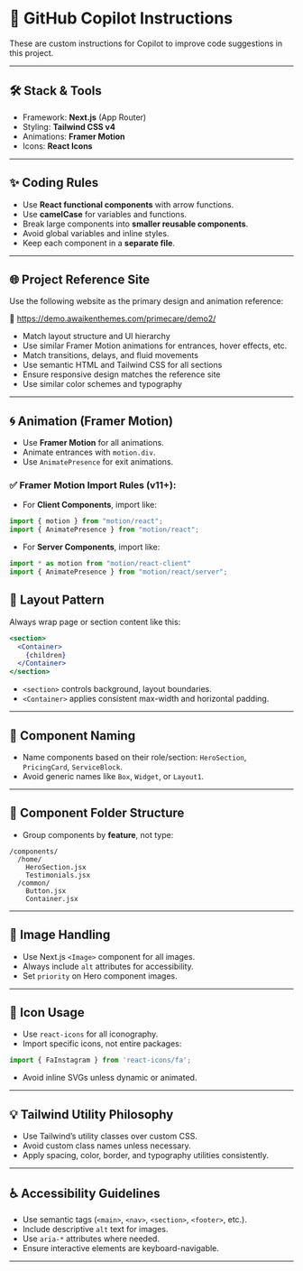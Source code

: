 # 🤖 GitHub Copilot Instructions

These are custom instructions for Copilot to improve code suggestions in this project.

---

## 🛠 Stack & Tools

- Framework: **Next.js** (App Router)
- Styling: **Tailwind CSS v4**
- Animations: **Framer Motion**
- Icons: **React Icons**

---

## ✨ Coding Rules

- Use **React functional components** with arrow functions.
- Use **camelCase** for variables and functions.
- Break large components into **smaller reusable components**.
- Avoid global variables and inline styles.
- Keep each component in a **separate file**. 
---

## 🌐 Project Reference Site

Use the following website as the primary design and animation reference:

🔗 https://demo.awaikenthemes.com/primecare/demo2/

- Match layout structure and UI hierarchy
- Use similar Framer Motion animations for entrances, hover effects, etc.
- Match transitions, delays, and fluid movements
- Use semantic HTML and Tailwind CSS for all sections
- Ensure responsive design matches the reference site
- Use similar color schemes and typography

---

## 🌀 Animation (Framer Motion)

- Use **Framer Motion** for all animations.
- Animate entrances with `motion.div`.
- Use `AnimatePresence` for exit animations.

### ✅ Framer Motion Import Rules (v11+):

- For **Client Components**, import like:

```js
import { motion } from "motion/react";
import { AnimatePresence } from "motion/react";
```

- For **Server Components**, import like:
```js
import * as motion from "motion/react-client"
import { AnimatePresence } from "motion/react/server";
```


## 📐 Layout Pattern

Always wrap page or section content like this:

```jsx
<section>
  <Container>
    {children}
  </Container>
</section>
```

- `<section>` controls background, layout boundaries.
- `<Container>` applies consistent max-width and horizontal padding.

---

## 🧱 Component Naming

- Name components based on their role/section: `HeroSection`, `PricingCard`, `ServiceBlock`.
- Avoid generic names like `Box`, `Widget`, or `Layout1`.

---

## 📂 Component Folder Structure

- Group components by **feature**, not type:

```
/components/
  /home/
    HeroSection.jsx
    Testimonials.jsx
  /common/
    Button.jsx
    Container.jsx
```

---

## 📸 Image Handling

- Use Next.js `<Image>` component for all images.
- Always include `alt` attributes for accessibility.
- Set `priority` on Hero component images.

---

## 🧩 Icon Usage

- Use `react-icons` for all iconography.
- Import specific icons, not entire packages:

```js
import { FaInstagram } from 'react-icons/fa';
```

- Avoid inline SVGs unless dynamic or animated.

---

## 💡 Tailwind Utility Philosophy

- Use Tailwind’s utility classes over custom CSS.
- Avoid custom class names unless necessary.
- Apply spacing, color, border, and typography utilities consistently.

---

## ♿ Accessibility Guidelines

- Use semantic tags (`<main>`, `<nav>`, `<section>`, `<footer>`, etc.).
- Include descriptive `alt` text for images.
- Use `aria-*` attributes where needed.
- Ensure interactive elements are keyboard-navigable.

---